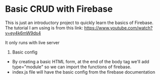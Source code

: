 # Basic CRUD with Firebase

This is just an introductory project to quickly learn the basics of Firebase.
The tutorial I am using is from this link: https://www.youtube.com/watch?v=ey4k6mW9ds4

It only runs with live server

1. Basic config

- By creating a basic HTML form, at the end of the body tag we'll add type="module" so we can import the functions of firebase.
- index.js file will have the basic config from the firebase documentation